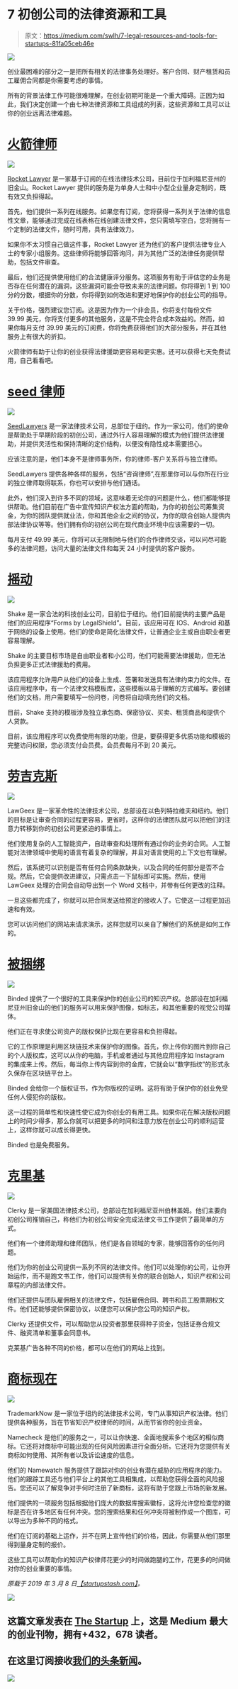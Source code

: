 # 7 初创公司的法律资源和工具

> 原文：<https://medium.com/swlh/7-legal-resources-and-tools-for-startups-81fa05ceb46e>

![](img/b3f94cb200a97df3f0da65e9731f259f.png)

创业最困难的部分之一是把所有相关的法律事务处理好。客户合同、财产租赁和员工雇佣合同都是你需要考虑的事情。

所有的背景法律工作可能很难理解，在创业初期可能是一个重大障碍。正因为如此，我们决定创建一个由七种法律资源和工具组成的列表，这些资源和工具可以让你的创业远离法律难题。

# [火箭律师](https://www.rocketlawyer.com/)

![](img/2030b6e1736fded98382c4452cd632de.png)

[Rocket Lawyer](https://startupstash.com/legal/rocket-lawyer/) 是一家基于订阅的在线法律技术公司，目前位于加利福尼亚州的旧金山。Rocket Lawyer 提供的服务是为单身人士和中小型企业量身定制的，既有效又负担得起。

首先，他们提供一系列在线服务。如果您有订阅，您将获得一系列关于法律的信息性文章，能够通过完成在线表格在线创建法律文件，您只需填写空白，您将拥有一个定制的法律文件，随时可用，具有法律效力。

如果你不太习惯自己做这件事，Rocket Lawyer 还为他们的客户提供法律专业人士的专家小组服务。这些律师将能够回答询问，并为其他广泛的法律任务提供帮助，包括文件审查。

最后，他们还提供使用他们的合法健康评分服务。这项服务有助于评估您的业务是否存在任何潜在的漏洞，这些漏洞可能会导致未来的法律问题。你将得到 1 到 100 分的分数，根据你的分数，你将得到如何改进和更好地保护你的创业公司的指导。

关于价格，强烈建议您订阅。这是因为作为一个非会员，你将支付每份文件 39.99 美元，你将支付更多的其他服务，这是不完全符合成本效益的。然而，如果你每月支付 39.99 美元的订阅费，你将免费获得他们的大部分服务，并在其他服务上有很大的折扣。

火箭律师有助于让你的创业获得法律援助更容易和更实惠。还可以获得七天免费试用，自己看看吧。

# [seed 律师](https://seedlawyers.com/)

![](img/8c59fe2c88c6557e6332dd3b44f6cfd9.png)

[SeedLawyers](https://startupstash.com/resource/seedlawyers/) 是一家法律技术公司，总部位于纽约。作为一家公司，他们的使命是帮助处于早期阶段的初创公司，通过外行人容易理解的模式为他们提供法律援助，并提供灵活性和保持清晰的定价结构，以便没有隐性成本需要担心。

应该注意的是，他们本身不是律师事务所，你的律师-客户关系将与独立律师。

SeedLawyers 提供各种各样的服务，包括“咨询律师”,在那里你可以与你所在行业的独立律师取得联系，你也可以安排与他们通话。

此外，他们深入到许多不同的领域，这意味着无论你的问题是什么，他们都能够提供帮助。他们目前在广告中宣传知识产权法方面的帮助，为你的初创公司筹集资金，为你的团队提供就业法，你和其他企业之间的协议，为你的联合创始人提供内部法律协议等等。他们拥有你的初创公司在现代商业环境中应该需要的一切。

每月支付 49.99 美元，你将可以无限制地与他们的合作律师交谈，可以问尽可能多的法律问题，访问大量的法律文件和每天 24 小时提供的客户服务。

# [摇动](http://www.shakelaw.com/shake-apps/)

![](img/f11e03a526bfccbc8e0dca049e817255.png)

Shake 是一家合法的科技创业公司，目前位于纽约。他们目前提供的主要产品是他们的应用程序“Forms by LegalShield”。目前，该应用可在 IOS、Android 和基于网络的设备上使用。他们的使命是简化法律文件，让普通企业主或自由职业者更容易理解。

Shake 的主要目标市场是自由职业者和小公司，他们可能需要法律援助，但无法负担更多正式法律援助的费用。

该应用程序允许用户从他们的设备上生成、签署和发送具有法律约束力的文件。在该应用程序中，有一个法律文档模板库，这些模板以易于理解的方式编写。要创建他们的文档，用户需要填写一份问卷，问卷将自动填充他们的文档。

目前，Shake 支持的模板涉及独立承包商、保密协议、买卖、租赁商品和提供个人贷款。

目前，该应用程序可以免费使用有限的功能，但是，要获得更多优质功能和模板的完整访问权限，您必须支付会员费。会员费每月不到 20 美元。

# [劳吉克斯](https://www.lawgeex.com/)

![](img/ee4edcc43e47eb176d91fd0b9b1d40f0.png)

LawGeex 是一家革命性的法律技术公司，总部设在以色列特拉维夫和纽约。他们的目标是让审查合同的过程更容易，更省时，这样你的法律团队就可以把他们的注意力转移到你的初创公司更紧迫的事情上。

他们使用复杂的人工智能资产，自动审查和处理所有通过你的业务的合同。人工智能对法律领域中使用的语言有着复杂的理解，并且对语言使用的上下文也有理解。

然后，该系统可以识别是否有任何合同条款缺失，以及合同的任何部分是否不合规。然后，它会提供改进建议，只需点击一下鼠标即可实施。然后，使用 LawGeex 处理的合同会自动导出到一个 Word 文档中，并带有任何更改的注释。

一旦这些都完成了，你就可以把合同发送给预定的接收人了。它使这一过程更加迅速和有效。

您可以访问他们的网站来请求演示，这样您就可以亲自了解他们的系统是如何工作的。

# [被捆绑](https://binded.com/)

![](img/17bbe088a1a99c209ccee7a2aa7e9f4c.png)

Binded 提供了一个很好的工具来保护你的创业公司的知识产权。总部设在加利福尼亚州旧金山的他们的服务可以用来保护图像，如标志，和其他重要的视觉公司媒体。

他们正在寻求使公司资产的版权保护比现在更容易和负担得起。

它的工作原理是利用区块链技术来保护你的图像。首先，你上传你的图片到你自己的个人版权库，这可以从你的电脑，手机或者通过与其他应用程序如 Instagram 的集成来上传。然后，每当你上传内容到你的金库，它就会以“数字指纹”的形式永久保存在区块链平台上。

Binded 会给你一个版权证书，作为你版权的证明。这将有助于保护你的创业免受任何人侵犯你的版权。

这一过程的简单性和快速性使它成为你创业的有用工具。如果你花在解决版权问题上的时间少得多，那么你就可以把更多的时间和注意力放在创业公司的顺利运营上，这样你就可以成长得更快。

Binded 也是免费服务。

# [克里基](https://www.clerky.com/)

![](img/10253020792bcf393c1998099b710e33.png)

Clerky 是一家美国法律技术公司，总部设在加利福尼亚州伯林盖姆。他们主要向初创公司推销自己，称他们为初创公司安全完成法律文书工作提供了最简单的方式。

他们有一个律师助理和律师团队，他们是各自领域的专家，能够回答你的任何问题。

他们为你的创业公司提供一系列不同的法律文件。他们可以处理你的公司，让你开始运作，而不是跑文书工作，他们可以提供有关你的联合创始人，知识产权和公司章程的内部法律文件。

他们还提供与团队雇佣相关的法律文件，包括雇佣合同、聘书和员工股票期权文件。他们还能够提供保密协议，以便您可以保护您公司的知识产权。

Clerky 还提供文件，可以帮助您从投资者那里获得种子资金，包括证券合规文件、融资清单和董事会同意书。

克莱基广告各种不同的价格，都可以在他们的网站上找到。

# [商标现在](https://www.trademarknow.com/)

![](img/60914f198c4abbf0d112a197920de4bf.png)

TrademarkNow 是一家位于纽约的法律技术公司，专门从事知识产权法律。他们提供各种服务，旨在节省知识产权律师的时间，从而节省你的创业资金。

Namecheck 是他们的服务之一，可以让你快速、全面地搜索多个地区的相似商标。它还将对商标中可能出现的任何风险因素进行全面分析。它还将为您提供有关商标如何使用、其所有者以及诉讼速度的信息。

他们的 Namewatch 服务提供了跟踪对你的创业有潜在威胁的应用程序的能力。他们的跟踪工具还与他们平台上的其他工具相集成，以帮助您获得全面的风险报告。您还可以了解竞争对手何时注册了新商标，这将有助于您跟上市场的新发展。

他们提供的一项服务包括根据他们庞大的数据库搜索徽标，这将允许您检查您的徽标是否在许多地区有任何冲突。您的搜索结果和任何冲突将被制作成一个图库，可以导出为多种不同的格式。

他们在订阅的基础上运作，并不在网上宣传他们的价格，因此，你需要从他们那里得到量身定制的报价。

这些工具可以帮助你的知识产权律师花更少的时间做跑腿的工作，花更多的时间做对你的创业重要的事情。

*原载于 2019 年 3 月 8 日*[*【startupstash.com】*](https://startupstash.com/legal-resources-and-tools-for-startups)*。*

[![](img/308a8d84fb9b2fab43d66c117fcc4bb4.png)](https://medium.com/swlh)

## 这篇文章发表在 [The Startup](https://medium.com/swlh) 上，这是 Medium 最大的创业刊物，拥有+432，678 读者。

## 在这里订阅接收[我们的头条新闻](https://growthsupply.com/the-startup-newsletter/)。

[![](img/b0164736ea17a63403e660de5dedf91a.png)](https://medium.com/swlh)